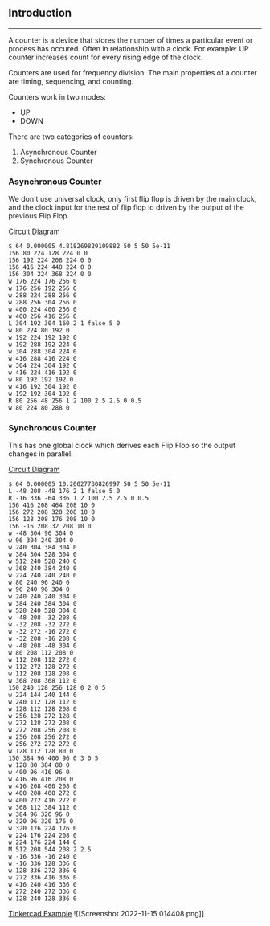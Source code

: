 ## Introduction
---
A counter is a device that stores the number of times a particular event or process has occured. Often in relationship with a clock. For example: UP counter increases count for every rising edge of the clock.

Counters are used for frequency division. The main properties of a counter are timing, sequencing, and counting.

Counters work in two modes:
- UP
- DOWN

There are two categories of counters:
1. Asynchronous Counter
2. Synchronous Counter

### Asynchronous Counter
We don't use universal clock, only first flip flop is driven by the main clock, and the clock input for the rest of flip flop io driven by the output of the previous Flip Flop.

<u>Circuit Diagram</u>
``` circuitjs
$ 64 0.000005 4.818269829109882 50 5 50 5e-11
156 80 224 128 224 0 0
156 192 224 208 224 0 0
156 416 224 448 224 0 0
156 304 224 368 224 0 0
w 176 224 176 256 0
w 176 256 192 256 0
w 288 224 288 256 0
w 288 256 304 256 0
w 400 224 400 256 0
w 400 256 416 256 0
L 304 192 304 160 2 1 false 5 0
w 80 224 80 192 0
w 192 224 192 192 0
w 192 288 192 224 0
w 304 288 304 224 0
w 416 288 416 224 0
w 304 224 304 192 0
w 416 224 416 192 0
w 80 192 192 192 0
w 416 192 304 192 0
w 192 192 304 192 0
R 80 256 48 256 1 2 100 2.5 2.5 0 0.5
w 80 224 80 288 0

```

### Synchronous Counter
This has one global clock which derives each Flip Flop so the output changes in parallel.

<u>Circuit Diagram</u>
``` circuitjs
$ 64 0.000005 10.20027730826997 50 5 50 5e-11
L -48 208 -48 176 2 1 false 5 0
R -16 336 -64 336 1 2 100 2.5 2.5 0 0.5
156 416 208 464 208 10 0
156 272 208 320 208 10 0
156 128 208 176 208 10 0
156 -16 208 32 208 10 0
w -48 304 96 304 0
w 96 304 240 304 0
w 240 304 384 304 0
w 384 304 528 304 0
w 512 240 528 240 0
w 368 240 384 240 0
w 224 240 240 240 0
w 80 240 96 240 0
w 96 240 96 304 0
w 240 240 240 304 0
w 384 240 384 304 0
w 528 240 528 304 0
w -48 208 -32 208 0
w -32 208 -32 272 0
w -32 272 -16 272 0
w -32 208 -16 208 0
w -48 208 -48 304 0
w 80 208 112 208 0
w 112 208 112 272 0
w 112 272 128 272 0
w 112 208 128 208 0
w 368 208 368 112 0
150 240 128 256 128 0 2 0 5
w 224 144 240 144 0
w 240 112 128 112 0
w 128 112 128 208 0
w 256 128 272 128 0
w 272 128 272 208 0
w 272 208 256 208 0
w 256 208 256 272 0
w 256 272 272 272 0
w 128 112 128 80 0
150 384 96 400 96 0 3 0 5
w 128 80 384 80 0
w 400 96 416 96 0
w 416 96 416 208 0
w 416 208 400 208 0
w 400 208 400 272 0
w 400 272 416 272 0
w 368 112 384 112 0
w 384 96 320 96 0
w 320 96 320 176 0
w 320 176 224 176 0
w 224 176 224 208 0
w 224 176 224 144 0
M 512 208 544 208 2 2.5
w -16 336 -16 240 0
w -16 336 128 336 0
w 128 336 272 336 0
w 272 336 416 336 0
w 416 240 416 336 0
w 272 240 272 336 0
w 128 240 128 336 0

```

<u>Tinkercad Example</u>
![[Screenshot 2022-11-15 014408.png]]